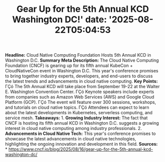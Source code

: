 ﻿---
title: "Gear Up for the 5th Annual KCD Washington DC!'
date: '2025-08-22T05:04:53"
category: "Markets"
summary: ""
slug: "gear up for the 5th annual kcd washington dc"
source_urls:
  - "https://www.cncf.io/blog/2025/08/16/gear-up-for-the-5th-annual-kcd-washington-dc/"
seo:
  title: "Gear Up for the 5th Annual KCD Washington DC! | Hash n Hedge'
  description: '"
  keywords: ["news", "markets", "brief"]
---
**Headline:** Cloud Native Computing Foundation Hosts 5th Annual KCD in Washington D.C.  **Summary Meta Description:** The Cloud Native Computing Foundation (CNCF) is gearing up for its fifth annual KubeCon + CloudNativeCon event in Washington D.C. This year's conference promises to bring together industry experts, developers, and end-users to discuss the latest trends and advancements in cloud native computing.  **Key Points:**  ΓÇó The 5th Annual KCD will take place from September 19-22 at the Walter E. Washington Convention Center. ΓÇó Keynote speakers include experts from companies such as Amazon Web Services (AWS) and Google Cloud Platform (GCP). ΓÇó The event will feature over 300 sessions, workshops, and tutorials on cloud native topics. ΓÇó Attendees can expect to learn about the latest developments in Kubernetes, serverless computing, and service mesh.  **Takeaways:**  1. **Growing Industry Interest:** The fact that CNCF is hosting its fifth annual KCD in Washington D.C. suggests a growing interest in cloud native computing among industry professionals. 2. **Advancements in Cloud Native Tech:** This year's conference promises to showcase the latest advancements in cloud native technologies, highlighting the ongoing innovation and development in this field.  **Sources:**  * https://www.cncf.io/blog/2025/08/16/gear-up-for-the-5th-annual-kcd-washington-dc/ 
